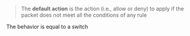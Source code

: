 >The **default action** is the action (i.e., allow or deny) to apply if the packet does not meet all the conditions of any rule

The behavior is equal to a switch


